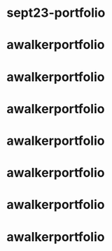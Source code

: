 # sept23-portfolio
# awalkerportfolio
# awalkerportfolio
# awalkerportfolio
# awalkerportfolio
# awalkerportfolio
# awalkerportfolio
# awalkerportfolio
